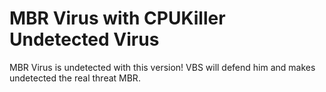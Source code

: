 # MBR Virus with CPUKiller Undetected Virus
 MBR Virus is undetected with this version! VBS will defend him and makes undetected the real threat MBR.
